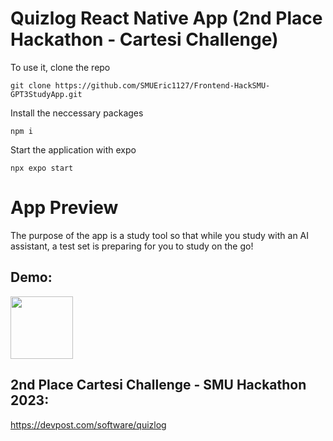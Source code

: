# Quizlog React Native App (2nd Place Hackathon - Cartesi Challenge)
To use it, clone the repo

```
git clone https://github.com/SMUEric1127/Frontend-HackSMU-GPT3StudyApp.git
```

Install the neccessary packages
```
npm i
```

Start the application with expo
```
npx expo start
```

# App Preview
The purpose of the app is a study tool so that while you study with an AI assistant, a test set is preparing for you to study on the go!

## Demo:
<img src="[https://media.giphy.com/media/vFKqnCdLPNOKc/giphy.gif](https://github.com/SMUEric1127/Frontend-HackSMU-GPT3StudyApp/blob/main/demo.gif)" width="auto" height="100" />

## 2nd Place Cartesi Challenge - SMU Hackathon 2023: 
https://devpost.com/software/quizlog
